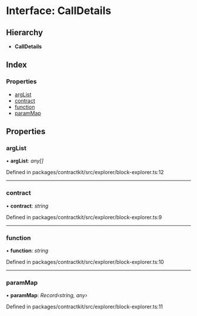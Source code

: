 # Interface: CallDetails

## Hierarchy

* **CallDetails**

## Index

### Properties

* [argList](_explorer_block_explorer_.calldetails.md#arglist)
* [contract](_explorer_block_explorer_.calldetails.md#contract)
* [function](_explorer_block_explorer_.calldetails.md#function)
* [paramMap](_explorer_block_explorer_.calldetails.md#parammap)

## Properties

###  argList

• **argList**: *any[]*

Defined in packages/contractkit/src/explorer/block-explorer.ts:12

___

###  contract

• **contract**: *string*

Defined in packages/contractkit/src/explorer/block-explorer.ts:9

___

###  function

• **function**: *string*

Defined in packages/contractkit/src/explorer/block-explorer.ts:10

___

###  paramMap

• **paramMap**: *Record‹string, any›*

Defined in packages/contractkit/src/explorer/block-explorer.ts:11
